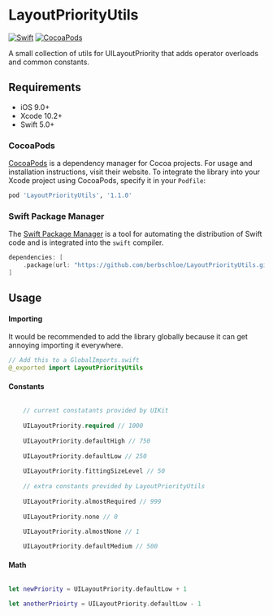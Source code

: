 # LayoutPriorityUtils

[![Swift](https://img.shields.io/badge/swift-5.0-orange.svg)](https://developer.apple.com/swift/)
[![CocoaPods](https://img.shields.io/badge/pod-v1.2.0-blue.svg)](https://cocoapods.org/pods/LayoutPriorityUtils)

A small collection of utils for UILayoutPriority that adds operator overloads and common constants.

## Requirements

- iOS 9.0+
- Xcode 10.2+
- Swift 5.0+

### CocoaPods

[CocoaPods](https://cocoapods.org) is a dependency manager for Cocoa projects. For usage and installation instructions, visit their website. To integrate the library into your Xcode project using CocoaPods, specify it in your `Podfile`:

```ruby
pod 'LayoutPriorityUtils', '1.1.0'
```

### Swift Package Manager

The [Swift Package Manager](https://swift.org/package-manager/) is a tool for automating the distribution of Swift code and is integrated into the `swift` compiler.

```swift
dependencies: [
    .package(url: "https://github.com/berbschloe/LayoutPriorityUtils.git", from: "1.1.0")
]
```

## Usage

#### Importing
It would be recommended to add the library globally because it can get annoying importing it everywhere.

```swift
// Add this to a GlobalImports.swift
@_exported import LayoutPriorityUtils
```

#### Constants

```swift

    // current constatants provided by UIKit
    
    UILayoutPriority.required // 1000
    
    UILayoutPriority.defaultHigh // 750
    
    UILayoutPriority.defaultLow // 250
    
    UILayoutPriority.fittingSizeLevel // 50
   
    // extra constants provided by LayoutPriorityUtils
    
    UILayoutPriority.almostRequired // 999
 
    UILayoutPriority.none // 0

    UILayoutPriority.almostNone // 1
    
    UILayoutPriority.defaultMedium // 500
```

#### Math

```swift

let newPriority = UILayoutPriority.defaultLow + 1

let anotherPrioirty = UILayoutPriority.defaultLow - 1
```
